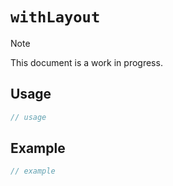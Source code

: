 # `withLayout` <Badge type="warning" text="hook" />

> [!NOTE]
> This document is a work in progress.

## Usage

```ts
// usage
```

## Example

```ts
// example
```
